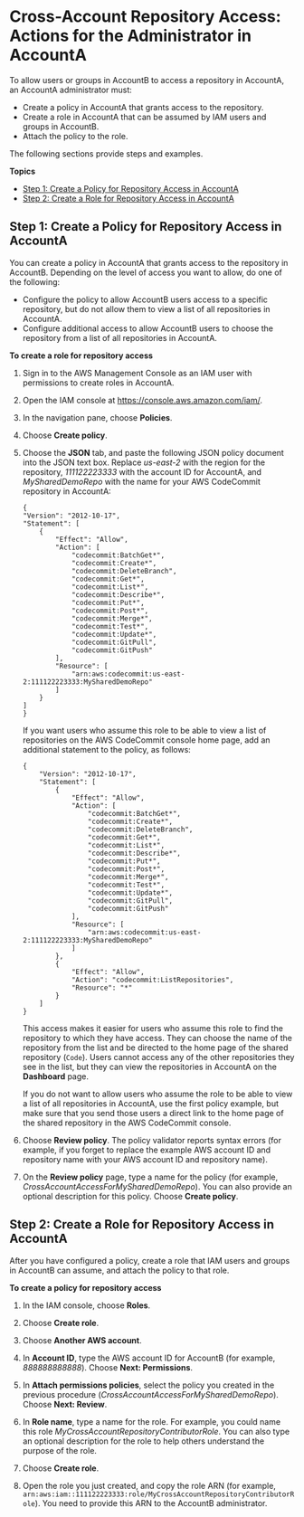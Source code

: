 # Cross\-Account Repository Access: Actions for the Administrator in AccountA<a name="cross-account-administrator-a"></a>

To allow users or groups in AccountB to access a repository in AccountA, an AccountA administrator must:
+ Create a policy in AccountA that grants access to the repository\.
+ Create a role in AccountA that can be assumed by IAM users and groups in AccountB\.
+ Attach the policy to the role\.

The following sections provide steps and examples\.

**Topics**
+ [Step 1: Create a Policy for Repository Access in AccountA](#cross-account-create-policy-a)
+ [Step 2: Create a Role for Repository Access in AccountA](#cross-account-create-role-a)

## Step 1: Create a Policy for Repository Access in AccountA<a name="cross-account-create-policy-a"></a>

You can create a policy in AccountA that grants access to the repository in AccountB\. Depending on the level of access you want to allow, do one of the following:
+ Configure the policy to allow AccountB users access to a specific repository, but do not allow them to view a list of all repositories in AccountA\.
+ Configure additional access to allow AccountB users to choose the repository from a list of all repositories in AccountA\.<a name="cross-account-create-policy-a-procedure"></a>

**To create a role for repository access**

1. Sign in to the AWS Management Console as an IAM user with permissions to create roles in AccountA\.

1. Open the IAM console at [https://console\.aws\.amazon\.com/iam/](https://console.aws.amazon.com/iam/)\.

1. In the navigation pane, choose **Policies**\.

1. Choose **Create policy**\.

1. Choose the **JSON** tab, and paste the following JSON policy document into the JSON text box\. Replace *us\-east\-2* with the region for the repository, *111122223333* with the account ID for AccountA, and *MySharedDemoRepo* with the name for your AWS CodeCommit repository in AccountA:

   ```
   {
   "Version": "2012-10-17",
   "Statement": [
       {
           "Effect": "Allow",
           "Action": [
               "codecommit:BatchGet*",
               "codecommit:Create*",
               "codecommit:DeleteBranch",
               "codecommit:Get*",
               "codecommit:List*",
               "codecommit:Describe*",
               "codecommit:Put*",
               "codecommit:Post*",
               "codecommit:Merge*",
               "codecommit:Test*",
               "codecommit:Update*",
               "codecommit:GitPull",
               "codecommit:GitPush"
           ],
           "Resource": [
               "arn:aws:codecommit:us-east-2:111122223333:MySharedDemoRepo"
           ]
       }
   ]
   }
   ```

   If you want users who assume this role to be able to view a list of repositories on the AWS CodeCommit console home page, add an additional statement to the policy, as follows:

   ```
   {
       "Version": "2012-10-17",
       "Statement": [
           {
               "Effect": "Allow",
               "Action": [
                   "codecommit:BatchGet*",
                   "codecommit:Create*",
                   "codecommit:DeleteBranch",
                   "codecommit:Get*",
                   "codecommit:List*",
                   "codecommit:Describe*",
                   "codecommit:Put*",
                   "codecommit:Post*",
                   "codecommit:Merge*",
                   "codecommit:Test*",
                   "codecommit:Update*",
                   "codecommit:GitPull",
                   "codecommit:GitPush"
               ],
               "Resource": [
                   "arn:aws:codecommit:us-east-2:111122223333:MySharedDemoRepo"
               ]
           },
           {
               "Effect": "Allow",
               "Action": "codecommit:ListRepositories",
               "Resource": "*"
           }
       ]
   }
   ```

   This access makes it easier for users who assume this role to find the repository to which they have access\. They can choose the name of the repository from the list and be directed to the home page of the shared repository \(`Code`\)\. Users cannot access any of the other repositories they see in the list, but they can view the repositories in AccountA on the **Dashboard** page\.

   If you do not want to allow users who assume the role to be able to view a list of all repositories in AccountA, use the first policy example, but make sure that you send those users a direct link to the home page of the shared repository in the AWS CodeCommit console\.

1. Choose **Review policy**\. The policy validator reports syntax errors \(for example, if you forget to replace the example AWS account ID and repository name with your AWS account ID and repository name\)\.

1. On the **Review policy** page, type a name for the policy \(for example, *CrossAccountAccessForMySharedDemoRepo*\)\. You can also provide an optional description for this policy\. Choose **Create policy**\. 

## Step 2: Create a Role for Repository Access in AccountA<a name="cross-account-create-role-a"></a>

After you have configured a policy, create a role that IAM users and groups in AccountB can assume, and attach the policy to that role\.<a name="cross-account-create-role-a-procedure"></a>

**To create a policy for repository access**

1. In the IAM console, choose **Roles**\.

1. Choose **Create role**\.

1. Choose **Another AWS account**\.

1. In **Account ID**, type the AWS account ID for AccountB \(for example, *888888888888*\)\. Choose **Next: Permissions**\.

1. In **Attach permissions policies**, select the policy you created in the previous procedure \(*CrossAccountAccessForMySharedDemoRepo*\)\. Choose **Next: Review**\.

1. In **Role name**, type a name for the role\. For example, you could name this role *MyCrossAccountRepositoryContributorRole*\. You can also type an optional description for the role to help others understand the purpose of the role\.

1. Choose **Create role**\.

1. Open the role you just created, and copy the role ARN \(for example, `arn:aws:iam::111122223333:role/MyCrossAccountRepositoryContributorRole`\)\. You need to provide this ARN to the AccountB administrator\.